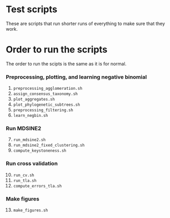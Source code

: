 # Test scripts

These are scripts that run shorter runs of everything to make sure that they work.

# Order to run the scripts
The order to run the scipts is the same as it is for normal.

### Preprocessing, plotting, and learning negative binomial
1. `preprocessing_agglomeration.sh`
2. `assign_consensus_taxonomy.sh`
3. `plot_aggregates.sh`
4. `plot_phylogenetic_subtrees.sh`
5. `preprocessing_filtering.sh`
6. `learn_negbin.sh`

### Run MDSINE2
7. `run_mdsine2.sh`
8. `run_mdsine2_fixed_clustering.sh`
9. `compute_keystoneness.sh`

### Run cross validation
10. `run_cv.sh`
11. `run_tla.sh`
12. `compute_errors_tla.sh`

### Make figures
13. `make_figures.sh`